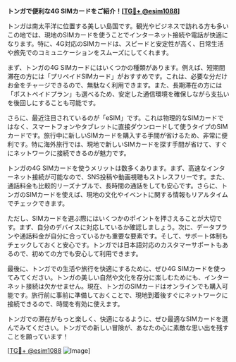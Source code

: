 **トンガで便利な4G SIMカードをご紹介！[[TG💪+ @esim1088](https://t.me/s/esim1088)]**

トンガは南太平洋に位置する美しい島国です。観光やビジネスで訪れる方も多いこの地では、現地のSIMカードを使うことでインターネット接続や電話が快適になります。特に、4G対応のSIMカードは、スピードと安定性が高く、日常生活や旅先でのコミュニケーションをスムーズにしてくれます。

まず、トンガの4G SIMカードにはいくつかの種類があります。例えば、短期間滞在の方には「プリペイドSIMカード」がおすすめです。これは、必要な分だけお金をチャージできるので、無駄なく利用できます。また、長期滞在の方には「ポストペイドプラン」も選べるため、安定した通信環境を確保しながら支払いを後回しにすることも可能です。

さらに、最近注目されているのが「eSIM」です。これは物理的なSIMカードではなく、スマートフォンやタブレットに直接ダウンロードして使うタイプのSIMカードです。旅行中に新しいSIMカードを購入する手間が省けるため、非常に便利です。特に海外旅行では、現地で新しいSIMカードを探す手間が省けて、すぐにネットワークに接続できるのが魅力です。

トンガの4G SIMカードを使うメリットは数多くあります。まず、高速なインターネット接続が可能なので、SNS投稿や動画視聴もストレスフリーです。また、通話料金も比較的リーズナブルで、長時間の通話をしても安心です。さらに、トンガのSIMカードを使えば、現地の文化やイベントに関する情報もリアルタイムでチェックできます。

ただし、SIMカードを選ぶ際にはいくつかのポイントを押さえることが大切です。まず、自分のデバイスに対応しているか確認しましょう。次に、データプランや通話料金が自分に合っているかも重要な要素です。そして、サポート体制もチェックしておくと安心です。トンガでは日本語対応のカスタマーサポートもあるので、初めての方でも安心して利用できます。

最後に、トンガでの生活や旅行を快適にするために、ぜひ4G SIMカードを使ってみてください。トンガの美しい自然や文化を存分に楽しむためにも、インターネット接続は欠かせません。現在、トンガのSIMカードはオンラインでも購入可能です。旅行前に事前に準備しておくことで、現地到着後すぐにネットワークに接続できるので、時間を有効に使えます。

トンガでの滞在がもっと楽しく、快適になるように、ぜひ最適なSIMカードを選んでみてください。トンガでの新しい冒険が、あなたの心に素敵な思い出を残すことを願っています！

[[TG💪+ @esim1088](https://t.me/s/esim1088) ![Image](https://i.postimg.cc/Y0z9fWf4/image.png)]